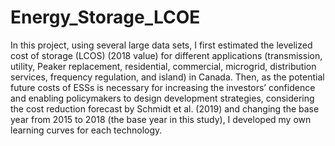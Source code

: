 # Energy_Storage_LCOE
In this project, using several large data sets, I first estimated the levelized cost of storage (LCOS) (2018 value) for different applications (transmission, utility, Peaker replacement, residential, commercial, microgrid, distribution services, frequency regulation, and island) in Canada. Then, as the potential future costs of ESSs is necessary for increasing the investors’ confidence and enabling policymakers to design development strategies, considering the cost reduction forecast by Schmidt et al. (2019) and changing the base year from 2015 to 2018 (the base year in this study), I developed my own learning curves for each technology.

